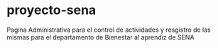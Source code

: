 # proyecto-sena
Pagina Administrativa para el control de actividades y resgistro de las mismas para el departamento de Bienestar al aprendiz de SENA 

